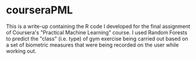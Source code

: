 courseraPML
===========

This is a write-up containing the R code I developed for the final assignment of Coursera's "Practical Machine Learning" course.
I used Random Forests to predict the "class" (i.e. type) of gym exercise being carried out based on a set of biometric
measures that were being recorded on the user while working out.

